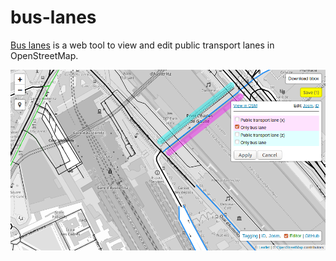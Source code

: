# bus-lanes
[Bus lanes](https://zlant.github.io/bus-lanes/) is a web tool to view and edit public transport lanes in OpenStreetMap.

![screenshot](screenshot.png)
